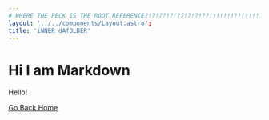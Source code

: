 ```yaml
---
# WHERE THE PECK IS THE ROOT REFERENCE?!?!??!?!??!?!?!??!!!!!!!!!!!!!!!!
layout: '../../components/Layout.astro';
title: 'iNNER dAfOLDER'
---
```


# Hi I am Markdown
Hello!

[Go Back Home](/)